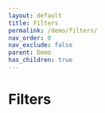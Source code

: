 ```yaml
---
layout: default
title: Filters
permalink: /demo/filters/
nav_order: 0
nav_exclude: false
parent: Demo
has_children: true
---
```


# Filters
